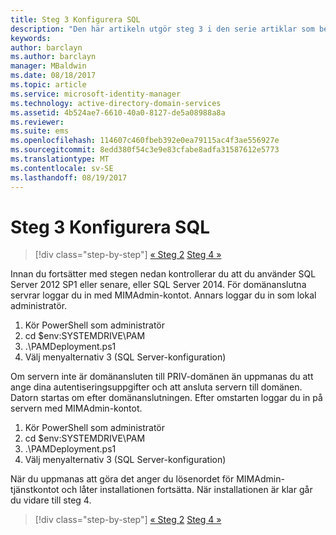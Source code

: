 ```yaml
---
title: Steg 3 Konfigurera SQL
description: "Den här artikeln utgör steg 3 i den serie artiklar som beskriver hur du konfigurerar PIM med hjälp av skript och den beskriver de olika stegen för SQL-serverkonfiguration."
keywords: 
author: barclayn
ms.author: barclayn
manager: MBaldwin
ms.date: 08/18/2017
ms.topic: article
ms.service: microsoft-identity-manager
ms.technology: active-directory-domain-services
ms.assetid: 4b524ae7-6610-40a0-8127-de5a08988a8a
ms.reviewer: 
ms.suite: ems
ms.openlocfilehash: 114607c460fbeb392e0ea79115ac4f3ae556927e
ms.sourcegitcommit: 8edd380f54c3e9e83cfabe8adfa31587612e5773
ms.translationtype: MT
ms.contentlocale: sv-SE
ms.lasthandoff: 08/19/2017
---
```

# <a name="step-3-configuring-sql"></a>Steg 3 Konfigurera SQL

>[!div class="step-by-step"]
[« Steg 2](sp1-step2-configuring-corp-domain.md)
[Steg 4 »](sp1-step4-configuring-sharepoint.md)

Innan du fortsätter med stegen nedan kontrollerar du att du använder SQL Server 2012 SP1 eller senare, eller SQL Server 2014. För domänanslutna servrar loggar du in med MIMAdmin-kontot. Annars loggar du in som lokal administratör.
1. Kör PowerShell som administratör
2. cd $env:SYSTEMDRIVE\PAM
3. .\PAMDeployment.ps1
4. Välj menyalternativ 3 (SQL Server-konfiguration)

  Om servern inte är domänansluten till PRIV-domänen än uppmanas du att ange dina autentiseringsuppgifter och att ansluta servern till domänen.
  Datorn startas om efter domänanslutningen. Efter omstarten loggar du in på servern med MIMAdmin-kontot.

1. Kör PowerShell som administratör
2. cd $env:SYSTEMDRIVE\PAM
3. .\PAMDeployment.ps1
4. Välj menyalternativ 3 (SQL Server-konfiguration)

När du uppmanas att göra det anger du lösenordet för MIMAdmin-tjänstkontot och låter installationen fortsätta. När installationen är klar går du vidare till steg 4.

>[!div class="step-by-step"]
[« Steg 2](sp1-step2-configuring-corp-domain.md)
[Steg 4 »](sp1-step4-configuring-sharepoint.md)
